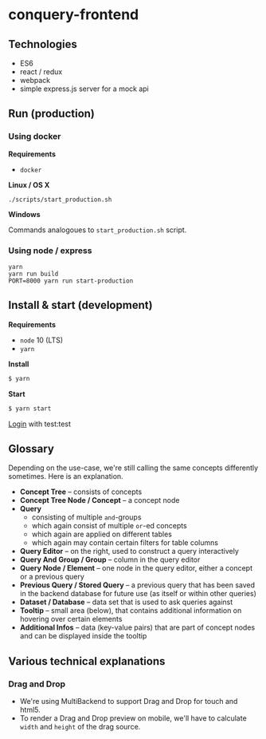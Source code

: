 # conquery-frontend

## Technologies

- ES6
- react / redux
- webpack
- simple express.js server for a mock api

## Run (production)

### Using docker

**Requirements**

- `docker`

**Linux / OS X**

```
./scripts/start_production.sh
```

**Windows**

Commands analogoues to `start_production.sh` script.

### Using node / express

```
yarn
yarn run build
PORT=8000 yarn run start-production
```

## Install & start (development)

**Requirements**

- `node` 10 (LTS)
- `yarn`

**Install**

```bash
$ yarn
```

**Start**

```bash
$ yarn start
```

[Login](http://localhost:8000) with test:test

## Glossary

Depending on the use-case, we're still calling the same concepts differently sometimes. Here is an explanation.

- **Concept Tree** – consists of concepts
- **Concept Tree Node / Concept** – a concept node
- **Query**
  - consisting of multiple `and`-groups
  - which again consist of multiple `or`-ed concepts
  - which again are applied on different tables
  - which again may contain certain filters for table columns
- **Query Editor** – on the right, used to construct a query interactively
- **Query And Group / Group** – column in the query editor
- **Query Node / Element** – one node in the query editor, either a concept or a previous query
- **Previous Query / Stored Query** – a previous query that has been saved in the backend database for future use (as itself or within other queries)
- **Dataset / Database** – data set that is used to ask queries against
- **Tooltip** – small area (below), that contains additional information on hovering over certain elements
- **Additional Infos** – data (key-value pairs) that are part of concept nodes and can be displayed inside the tooltip

## Various technical explanations

### Drag and Drop

- We're using MultiBackend to support Drag and Drop for touch and html5.
- To render a Drag and Drop preview on mobile, we'll have to calculate `width` and `height` of the drag source.
